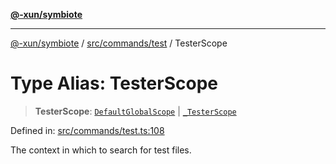 [**@-xun/symbiote**](../../../../README.md)

***

[@-xun/symbiote](../../../../README.md) / [src/commands/test](../README.md) / TesterScope

# Type Alias: TesterScope

> **TesterScope**: [`DefaultGlobalScope`](../../../configure/enumerations/DefaultGlobalScope.md) \| [`_TesterScope`](../enumerations/TesterScope.md)

Defined in: [src/commands/test.ts:108](https://github.com/Xunnamius/symbiote/blob/9de5a7b290875af95f8ef5a319559df825226df8/src/commands/test.ts#L108)

The context in which to search for test files.
